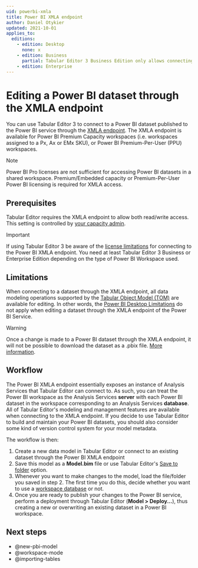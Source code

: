 ```yaml
---
uid: powerbi-xmla
title: Power BI XMLA endpoint
author: Daniel Otykier
updated: 2021-10-01
applies_to:
  editions:
    - edition: Desktop
      none: x
    - edition: Business
      partial: Tabular Editor 3 Business Edition only allows connecting to the XMLA endpoint of Premium-Per-User (PPU) workspaces.
    - edition: Enterprise
---
```

# Editing a Power BI dataset through the XMLA endpoint

You can use Tabular Editor 3 to connect to a Power BI dataset published to the Power BI service through the [XMLA endpoint](https://docs.microsoft.com/en-us/power-bi/admin/service-premium-connect-tools). The XMLA endpoint is available for Power BI Premium Capacity workspaces (i.e. workspaces assigned to a Px, Ax or EMx SKU), or Power BI Premium-Per-User (PPU) workspaces.

> [!NOTE]
> Power BI Pro licenses are not sufficient for accessing Power BI datasets in a shared workspace. Premium/Embedded capacity or Premium-Per-User Power BI licensing is required for XMLA access.

## Prerequisites

Tabular Editor requires the XMLA endpoint to allow both read/write access. This setting is controlled by [your capacity admin](https://docs.microsoft.com/en-us/power-bi/admin/service-premium-connect-tools#enable-xmla-read-write).

> [!IMPORTANT]
> If using Tabular Editor 3 be aware of the [license limitations](xref:editions) for connecting to the Power BI XMLA endpoint. You need at least Tabular Editor 3 Business or Enterprise Edition depending on the type of Power BI Workspace used.

## Limitations

When connecting to a dataset through the XMLA endpoint, all data modeling operations supported by the [Tabular Object Model (TOM)](https://docs.microsoft.com/en-us/analysis-services/tom/introduction-to-the-tabular-object-model-tom-in-analysis-services-amo?view=asallproducts-allversions) are available for editing. In other words, the [Power BI Desktop Limitations](xref:desktop-limitations) do not apply when editing a dataset through the XMLA endpoint of the Power BI Service.

> [!WARNING]
> Once a change is made to a Power BI dataset through the XMLA endpoint, it will not be possible to download the dataset as a .pbix file. [More information](https://docs.microsoft.com/en-us/power-bi/admin/service-premium-connect-tools#power-bi-desktop-authored-datasets).

## Workflow

The Power BI XMLA endpoint essentially exposes an instance of Analysis Services that Tabular Editor can connect to. As such, you can treat the Power BI workspace as the Analysis Services **server** with each Power BI dataset in the workspace corresponding to an Analysis Services **database**. All of Tabular Editor's modeling and management features are available when connecting to the XMLA endpoint. If you decide to use Tabular Editor to build and maintain your Power BI datasets, you should also consider some kind of version control system for your model metadata.

The workflow is then:

1. Create a new data model in Tabular Editor or connect to an existing dataset through the Power BI XMLA endpoint
2. Save this model as a **Model.bim** file or use Tabular Editor's [Save to folder](xref:save-to-folder) option.
3. Whenever you want to make changes to the model, load the file/folder you saved in step 2. The first time you do this, decide whether you want to use a [workspace database](xref:workspace-mode) or not.
4. Once you are ready to publish your changes to the Power BI service, perform a deployment through Tabular Editor (**Model > Deploy...**), thus creating a new or overwriting an existing dataset in a Power BI workspace.

## Next steps

- @new-pbi-model
- @workspace-mode
- @importing-tables